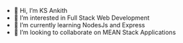 - 👋 Hi, I’m KS Ankith 
- 👀 I’m interested in Full Stack Web Development
- 🌱 I’m currently learning NodesJs and Express
- 💞️ I’m looking to collaborate on MEAN Stack Applications

<!---
KS-Cypher/KS-Cypher is a ✨ special ✨ repository because its `README.md` (this file) appears on your GitHub profile.
You can click the Preview link to take a look at your changes.
--->
